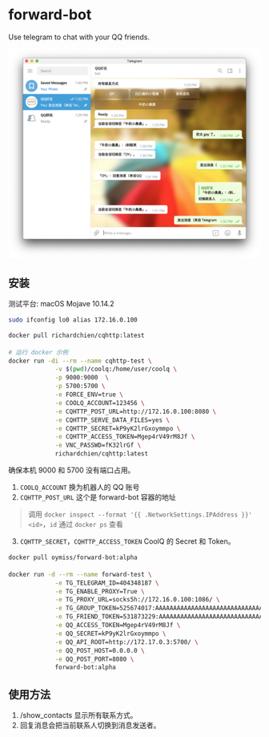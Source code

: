 # forward-bot

Use telegram to chat with your QQ friends.

![效果](/images/12-24.png)

## 安装

测试平台: macOS Mojave 10.14.2

```bash
sudo ifconfig lo0 alias 172.16.0.100
```

```bash
docker pull richardchien/cqhttp:latest

# 运行 docker 示例
docker run -di --rm --name cqhttp-test \
             -v $(pwd)/coolq:/home/user/coolq \
             -p 9000:9000  \
             -p 5700:5700 \
             -e FORCE_ENV=true \
             -e COOLQ_ACCOUNT=123456 \
             -e CQHTTP_POST_URL=http://172.16.0.100:8080 \
             -e CQHTTP_SERVE_DATA_FILES=yes \
             -e CQHTTP_SECRET=kP9yK2lrGxoymmpo \
             -e CQHTTP_ACCESS_TOKEN=Mgep4rV49rM8Jf \
             -e VNC_PASSWD=fK32lrGf \
             richardchien/cqhttp:latest
```

确保本机 9000 和 5700 没有端口占用。

1. `COOLQ_ACCOUNT` 换为机器人的 QQ 账号
2. `CQHTTP_POST_URL` 这个是 forward-bot 容器的地址

> 调用 `docker inspect --format '{{ .NetworkSettings.IPAddress }}' <id>`，`id` 通过 `docker ps` 查看

3. `CQHTTP_SECRET`，`CQHTTP_ACCESS_TOKEN` CoolQ 的 Secret 和 Token。

```bash
docker pull oymiss/forward-bot:alpha

docker run -d --rm --name forward-test \
             -e TG_TELEGRAM_ID=404348187 \
             -e TG_ENABLE_PROXY=True \
             -e TG_PROXY_URL=socks5h://172.16.0.100:1086/ \
             -e TG_GROUP_TOKEN=525674017:AAAAAAAAAAAAAAAAAAAAAAAAAAAAAAAAAAA \
             -e TG_FRIEND_TOKEN=531873229:AAAAAAAAAAAAAAAAAAAAAAAAAAAAAAAAAAA \
             -e QQ_ACCESS_TOKEN=Mgep4rV49rM8Jf \
             -e QQ_SECRET=kP9yK2lrGxoymmpo \
             -e QQ_API_ROOT=http://172.17.0.3:5700/ \
             -e QQ_POST_HOST=0.0.0.0 \
             -e QQ_POST_PORT=8080 \
             forward-bot:alpha
```

## 使用方法

1. /show_contacts 显示所有联系方式。
2. 回复消息会把当前联系人切换到消息发送者。